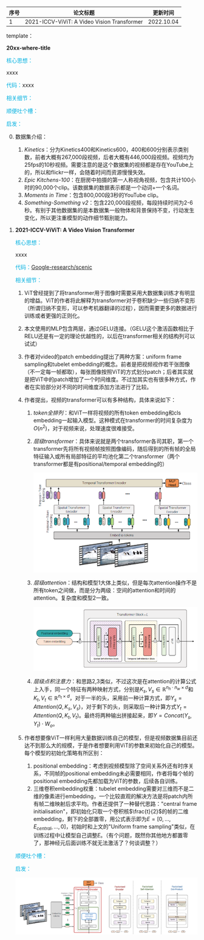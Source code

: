 | 序号 | 论文标题                                    | 更新时间   |
| ---- | ------------------------------------------- | ---------- |
| 1    | 2021-ICCV-ViViT: A Video Vision Transformer | 2022.10.04 |

template：

**20xx-where-title**

<font color='vornblue'>核心思想：</font>

xxxx

<font color='vornblue'>代码：</font>xxxx

<font color='vornblue'>相关细节：</font>

<font color='vornblue'>顺便吐个槽：</font>

<font color='vornblue'>启发：</font>

0. 数据集介绍：
   1. *Kinetics*：分为Kinetics400和Kinetics600，400和600分别表示类别数，前者大概有267,000段视频，后者大概有446,000段视频。视频均为25fps的10秒视频。需要注意的是这个数据集的视频都是存在YouTube上的，所以和flickr一样，会随着时间而资源慢慢失效。
   2. *Epic Kitchens-100*：在厨房中拍摄的第一人称视角视频，包含共计100小时的90,000个clip。该数据集的数据表示都是一个动词+一个名词。
   3. *Moments in Time*：包含800,000段3秒的YouTube clip。
   4. *Something-Something v2*：包含220,000段视频，每段持续时间为2-6秒。有别于其他数据集的是本数据集一般物体和背景保持不变，行动发生变化，所以更注重模型的动作细节甄别能力。

1. **2021-ICCV-ViViT: A Video Vision Transformer**

   <font color='vornblue'>核心思想：</font>

   xxxx

   <font color='vornblue'>代码：</font>[Google-research/scenic](https://github.com/google-research/scenic)

   <font color='vornblue'>相关细节：</font>

   1. ViT曾经提到了将transformer用于图像时需要采用大数据集训练才有明显的增益。ViT的作者将此解释为transformer对于卷积缺少一些归纳不变形（所谓归纳不变形，可以参考机器翻译的过程），因而需要更多的数据进行训练或者更强的正则化。
   
   1. 本文使用的MLP包含两层，通过GELU连接。（GELU这个激活函数相比于RELU还是有一定的理论优越性的，以后在transformer相关的结构列可以试试）
   
   1. 作者对video的patch embedding提出了两种方案：uniform frame sampling和tubelet embedding的概念。前者是把视频视作若干张图像（不一定每一帧都取），每张图像按照ViT的方式划分patch；后者其实就是把ViT中的patch增加了一个时间维度。不过加其实也有很多种方式，作者在实验部分对不同的时间维度添加方法进行了比较。
   
   1. 作者提出，视频的transformer可以有多种结构，具体来说如下：
   
      1. *token全排列*：和ViT一样将视频的所有token embedding和cls embedding一起输入模型。这种模式在transformer的时间复杂度为$O(n^2)$，对于视频来说，处理速度很难接受。
   
      1. *层级transformer*：具体来说就是两个transformer各司其职，第一个transformer先将所有视频帧按照图像编码，随后得到的所有帧的全局特征输入或所有局部特征的平均池化第二个transformer（两个transformer都是有positional/temporal embedding的）
   
         ![img](./video_base_assets/2.png)
   
      1. *层级attention*：结构和模型1大体上类似，但是每次attention操作不是所有token之间做，而是分为两级：空间的attention和时间的attention。复杂度和模型2一致。
   
         ![img](./video_base_assets/3.png)
   
      1. *层级点积注意力*：和思路2,3类似，不过这次是在attention的计算公式上入手，同一个特征有两种映射方式，分别是$K_s,V_s\in\mathbb{R}^{n_h\cdot n_w\times d}$和$K_t, V_t\in \mathbb{R}^{n_t\times d}$，对于一半的头，采用前一种计算方式，即$Y_s=Attention(Q, K_s, V_s)$，对于剩下的头，则采取后一种计算方式$Y_t=Attention(Q, K_t, V_t)$。最终将两种输出拼接起来，即$Y=Concat(Y_s, Y_t)\cdot W_o$。
   
   1. 作者想要像ViT一样利用大量数据训练自己的模型，但是视频数据集目前还达不到那么大的规模，于是作者想要利用ViT的参数来初始化自己的模型。每个模型的初始化策略有所区别：
   
      1. positional embedding：考虑到视频模型除了空间关系外还有时序关系，不同帧的positional embedding未必需要相同，作者将每个帧的positional embedding先都加载为ViT的参数，后续各自训练。
      1. 三维卷积embedding权重：tubelet embedding需要对三维而不是二维的像素进行embedding，一个比较直观的解决方法是将patch内所有帧二维映射后求平均。作者还提供了一种替代思路："central frame initialisation"，即初始化只取一个卷积核$\frac{t}{2}$的帧的二维embedding，剩下的全部置零，用公式表示即为$E=[0,...,E_{central},...,0]$，初始时和上文的"Uniform frame sampling"类似，在训练过程中让模型自己调整$E$。（有个问题，既然你其他地方都置零了，那神经元后面训练不就无法激活了？何谈调整？）
   
   
   <font color='vornblue'>顺便吐个槽：</font>
   
   <font color='vornblue'>启发：</font>
   
   ![img](./video_base_assets/1.png)